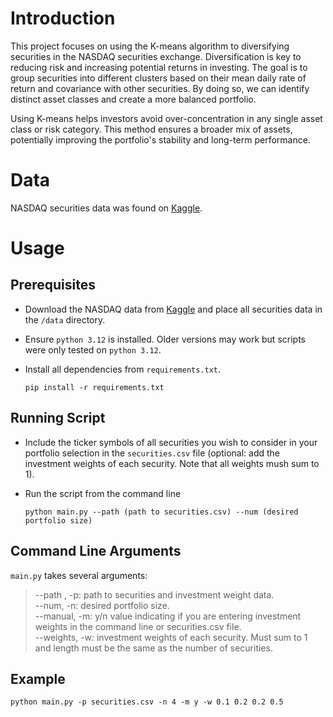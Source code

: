 # Introduction

This project focuses on using the K-means algorithm to diversifying securities in the NASDAQ securities exchange. Diversification is key to reducing risk and increasing potential returns in investing. The goal is to group securities into different clusters based on their mean daily rate of return and covariance with other securities. By doing so, we can identify distinct asset classes and create a more balanced portfolio.

Using K-means helps investors avoid over-concentration in any single asset class or risk category. This method ensures a broader mix of assets, potentially improving the portfolio's stability and long-term performance.


# Data

NASDAQ securities data was found on [Kaggle](https://www.kaggle.com/datasets/paultimothymooney/stock-market-data). 

# Usage

## Prerequisites

- Download the NASDAQ data from [Kaggle](https://www.kaggle.com/datasets/paultimothymooney/stock-market-data) and place all securities data in the `/data` directory. 

- Ensure `python 3.12` is installed. Older versions may work but scripts were only tested on `python 3.12`.

- Install all dependencies from `requirements.txt`.

    `pip install -r requirements.txt`


## Running Script

- Include the ticker symbols of all securities you wish to consider in your portfolio selection in the `securities.csv` file (optional: add the investment weights of each security. Note that all weights mush sum to 1).

- Run the script from the command line 

    `python main.py --path (path to securities.csv) --num (desired portfolio size)`


## Command Line Arguments

`main.py` takes several arguments:


> --path , -p:  path to securities and investment weight data.  
--num, -n:      desired portfolio size.  
--manual, -m:   y/n value indicating if you are entering investment weights in the command line or securities.csv file.  
--weights, -w:  investment weights of each security. Must sum to 1 and length must be the same as the number of securities.


## Example

`python main.py -p securities.csv -n 4 -m y -w 0.1 0.2 0.2 0.5`